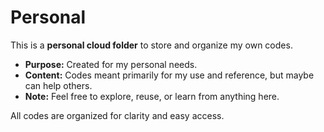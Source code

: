 # Personal
This is a **personal cloud folder** to store and organize my own codes.  

- **Purpose:** Created for my personal needs.  
- **Content:** Codes meant primarily for my use and reference, but maybe can help others.  
- **Note:** Feel free to explore, reuse, or learn from anything here.  

All codes are organized for clarity and easy access.
